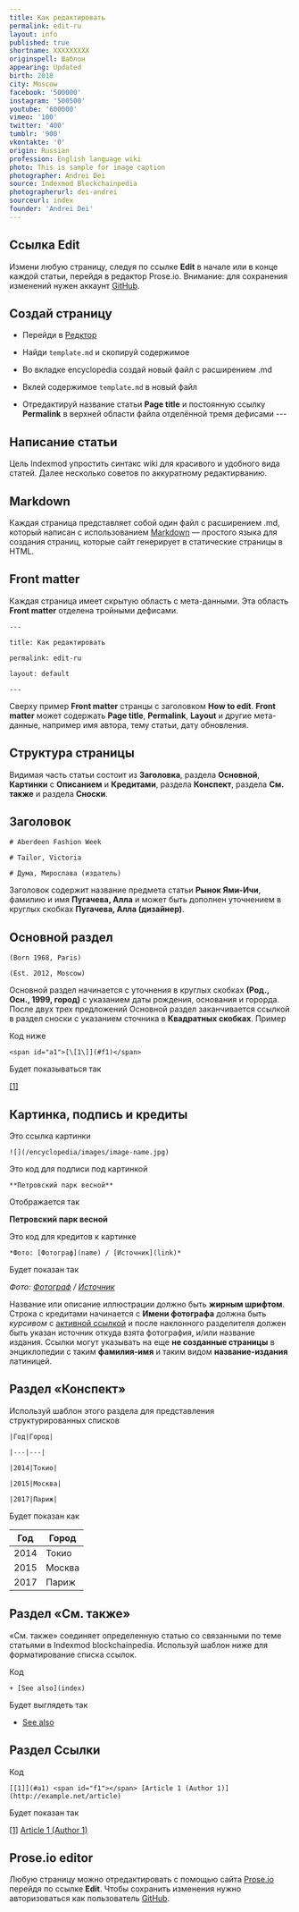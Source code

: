 ```yaml
---
title: Как редактировать
permalink: edit-ru
layout: info
published: true
shortname: XXXXXXXXX
originspell: Шаблон
appearing: Updated
birth: 2018
city: Moscow
facebook: '500000'
instagram: '500500'
youtube: '600000'
vimeo: '100'
twitter: '400'
tumblr: '900'
vkontakte: '0'
origin: Russian
profession: English language wiki
photo: This is sample for image caption
photographer: Andrei Dei
source: Indexmod Blockchainpedia
photographerurl: dei-andrei
sourceurl: index
founder: 'Andrei Dei'
---
```


## Ссылка Edit

Измени любую страницу, следуя по ссылке **Edit** в начале или в конце каждой статьи, перейдя в редактор Prose.io. Внимание: для сохранения изменений нужен аккаунт [GitHub](https://github.com/join).

## Создай страницу

+ Перейди в [Редктор](http://prose.io/#indexmod/encyclopedia/edit/master/sandbox.md)

+ Найди `template.md` и скопируй содержимое

+ Во вкладке encyclopedia создай новый файл с расширением .md

+ Вклей содержимое `template.md` в новый файл

+ Отредактируй название статьи **Page title** и постоянную ссылку **Permalink** в верхней области файла отделённой тремя дефисами ---

## Написание статьи

Цель Indexmod упростить синтакс wiki для красивого и удобного вида статей. Далее несколько советов по аккуратному редактирванию.

## Markdown

Каждая страница представляет собой один файл с расширением .md, который написан с использованием [Markdown](https://daringfireball.net/projects/markdown/syntax) — простого языка для создания страниц, которые сайт генерирует в статические страницы в HTML.  

##  Front matter

Каждая страница имеет скрытую область с мета-данными. Эта область **Front matter** отделена тройными дефисами.

`---`

`title: Как редактировать`

`permalink: edit-ru`

`layout: default`

`---`

Сверху пример **Front matter** странцы с заголовком **How to edit**. **Front matter** может содержать **Page title**, **Permalink**, **Layout** и другие мета-данные, например имя автора, тему статьи, дату обновления.

## Структура страницы

Видимая часть статьи состоит из **Заголовка**, раздела **Основной**, **Картинки** с **Описанием** и **Кредитами**, раздела **Конспект**, раздела **См. также** и раздела **Сноски**.

## Заголовок  

`# Aberdeen Fashion Week`

`# Tailor, Victoria`

`# Дума, Мирослава (издатель)`

Заголовок содержит название предмета статьи **Рынок Ями-Ичи**, фамилию и имя **Пугачева, Алла** и может быть дополнен уточнением в круглых скобках **Пугачева, Алла (дизайнер)**.

## Основной раздел

`(Born 1968, Paris)`

`(Est. 2012, Moscow)`

Основной раздел начинается с уточнения в круглых скобках **(Род., Осн., 1999, город)** с указанием даты рождения, основания и горорда. После двух трех предложений Основной раздел заканчивается  ссылкой в раздел сноски с указанием сточника в **Квадратных скобках**. Пример

Код ниже

`<span id="a1">[\[1\]](#f1)</span>`

Будет показываться так

<span id="a1">[\[1\]](#f1)</span>

## Картинка, подпись и кредиты

Это ссылка картинки

`![](/encyclopedia/images/image-name.jpg)`

Это код для подписи под картинкой

`**Петровский парк весной**`

Отображается так

**Петровский парк весной**

Это код для кредитов к картинке

`*Фото: [Фотограф](name) / [Источник](link)*`

Будет показан так

*Фото: [Фотограф](name) / [Источник](link)*

Название или описание иллюстрации должно быть **жирным шрифтом**. Строка с кредитами начинается с **Имени фотографа** должна быть *курсивом* с [активной ссылкой](active-link.md) и после наклонного разделителя должен быть указан источник откуда взята фотография, и/или название издания. Ссылки могут указывать на еще **не созданные страницы** в энциклопедии c таким **фамилия-имя** и таким видом **название-издания** латиницей.

## Раздел «Конспект»

Используй шаблон этого раздела для представления структурированных списков

`|Год|Город|`

`|---|---|`

`|2014|Токио|`

`|2015|Москва|`

`|2017|Париж|`

Будет показан как

|Год|Город|
|---|---|
|2014|Токио|
|2015|Москва|
|2017|Париж|

## Раздел «См. также»

«См. также» соединяет определенную статью со связанными по теме статьями в Indexmod blockchainpedia. Используй шаблон ниже  для форматирование списка ссылок.

Код

`+ [See also](index)`

Будет выглядеть так

+ [See also](index)

## Раздел Ссылки

Код

`[[1]](#a1) <span id="f1"></span> [Article 1 (Author 1)] (http://example.net/article)`

Будет показан так

[[1]](#a1) <span id="f1"></span> [Article 1 (Author 1)](http://example.net/article)

## Prose.io editor

Любую страницу можно отредактировать с помощью сайта [Prose.io](www.prose.io) перейдя по ссылке **Edit**. Чтобы сохранить изменения нужно авторизоваться как пользователь [GitHub](https://github.com/join).
